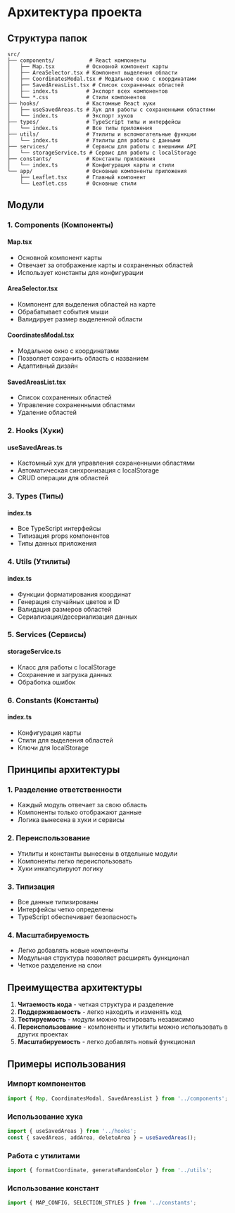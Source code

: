 # Архитектура проекта

## Структура папок

```
src/
├── components/           # React компоненты
│   ├── Map.tsx          # Основной компонент карты
│   ├── AreaSelector.tsx # Компонент выделения области
│   ├── CoordinatesModal.tsx # Модальное окно с координатами
│   ├── SavedAreasList.tsx # Список сохраненных областей
│   ├── index.ts         # Экспорт всех компонентов
│   └── *.css            # Стили компонентов
├── hooks/               # Кастомные React хуки
│   ├── useSavedAreas.ts # Хук для работы с сохраненными областями
│   └── index.ts         # Экспорт хуков
├── types/               # TypeScript типы и интерфейсы
│   └── index.ts         # Все типы приложения
├── utils/               # Утилиты и вспомогательные функции
│   └── index.ts         # Утилиты для работы с данными
├── services/            # Сервисы для работы с внешними API
│   └── storageService.ts # Сервис для работы с localStorage
├── constants/           # Константы приложения
│   └── index.ts         # Конфигурация карты и стили
└── app/                 # Основные компоненты приложения
    ├── Leaflet.tsx      # Главный компонент
    └── Leaflet.css      # Основные стили
```

## Модули

### 1. Components (Компоненты)

#### Map.tsx
- Основной компонент карты
- Отвечает за отображение карты и сохраненных областей
- Использует константы для конфигурации

#### AreaSelector.tsx
- Компонент для выделения областей на карте
- Обрабатывает события мыши
- Валидирует размер выделенной области

#### CoordinatesModal.tsx
- Модальное окно с координатами
- Позволяет сохранить область с названием
- Адаптивный дизайн

#### SavedAreasList.tsx
- Список сохраненных областей
- Управление сохраненными областями
- Удаление областей

### 2. Hooks (Хуки)

#### useSavedAreas.ts
- Кастомный хук для управления сохраненными областями
- Автоматическая синхронизация с localStorage
- CRUD операции для областей

### 3. Types (Типы)

#### index.ts
- Все TypeScript интерфейсы
- Типизация props компонентов
- Типы данных приложения

### 4. Utils (Утилиты)

#### index.ts
- Функции форматирования координат
- Генерация случайных цветов и ID
- Валидация размеров областей
- Сериализация/десериализация данных

### 5. Services (Сервисы)

#### storageService.ts
- Класс для работы с localStorage
- Сохранение и загрузка данных
- Обработка ошибок

### 6. Constants (Константы)

#### index.ts
- Конфигурация карты
- Стили для выделения областей
- Ключи для localStorage

## Принципы архитектуры

### 1. Разделение ответственности
- Каждый модуль отвечает за свою область
- Компоненты только отображают данные
- Логика вынесена в хуки и сервисы

### 2. Переиспользование
- Утилиты и константы вынесены в отдельные модули
- Компоненты легко переиспользовать
- Хуки инкапсулируют логику

### 3. Типизация
- Все данные типизированы
- Интерфейсы четко определены
- TypeScript обеспечивает безопасность

### 4. Масштабируемость
- Легко добавлять новые компоненты
- Модульная структура позволяет расширять функционал
- Четкое разделение на слои

## Преимущества архитектуры

1. **Читаемость кода** - четкая структура и разделение
2. **Поддерживаемость** - легко находить и изменять код
3. **Тестируемость** - модули можно тестировать независимо
4. **Переиспользование** - компоненты и утилиты можно использовать в других проектах
5. **Масштабируемость** - легко добавлять новый функционал

## Примеры использования

### Импорт компонентов
```typescript
import { Map, CoordinatesModal, SavedAreasList } from '../components';
```

### Использование хука
```typescript
import { useSavedAreas } from '../hooks';
const { savedAreas, addArea, deleteArea } = useSavedAreas();
```

### Работа с утилитами
```typescript
import { formatCoordinate, generateRandomColor } from '../utils';
```

### Использование констант
```typescript
import { MAP_CONFIG, SELECTION_STYLES } from '../constants';
```
